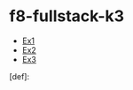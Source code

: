 # f8-fullstack-k3
<!DOCTYPE html>
<html lang="en">
  <head>
    <meta charset="UTF-8" />
    <meta name="viewport" content="width=device-width, initial-scale=1.0" />
    <title>Day-4</title>
  </head>
  <body>
    <ul>
      <li><a href="/Day4/Ex1/index.html">Ex1</a></li>
      <li><a href="/Day4/Ex2/index.html">Ex2</a></li>
      <li><a href="/Day4/Ex3/index.html">Ex3</a></li>
    </ul>
  </body>
</html>

[def]: 